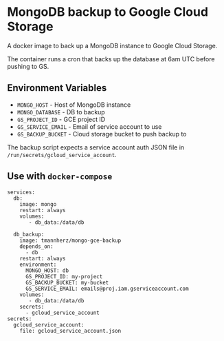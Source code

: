 # MongoDB backup to Google Cloud Storage

A docker image to back up a MongoDB instance to Google Cloud Storage.

The container runs a cron that backs up the database at 6am UTC before pushing to GS.

## Environment Variables

* `MONGO_HOST` - Host of MongoDB instance
* `MONGO_DATABASE` - DB to backup
* `GS_PROJECT_ID` - GCE project ID
* `GS_SERVICE_EMAIL` - Email of service account to use
* `GS_BACKUP_BUCKET` - Cloud storage bucket to push backup to

The backup script expects a service account auth JSON file in `/run/secrets/gcloud_service_account`.

## Use with `docker-compose`

```$yaml
services:
  db:
    image: mongo
    restart: always
    volumes:
       - db_data:/data/db

  db_backup:
    image: tmannherz/mongo-gce-backup
    depends_on:
      - db
    restart: always
    environment:
      MONGO_HOST: db
      GS_PROJECT_ID: my-project
      GS_BACKUP_BUCKET: my-bucket
      GS_SERVICE_EMAIL: emails@proj.iam.gserviceaccount.com
    volumes:
       - db_data:/data/db
    secrets:
      - gcloud_service_account
secrets:
  gcloud_service_account:
    file: gcloud_service_account.json      
```
